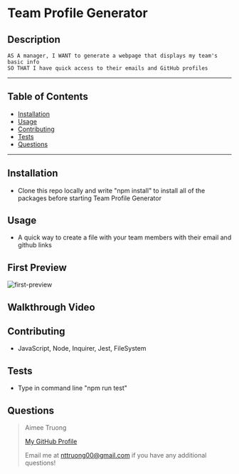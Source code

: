 
# Team Profile Generator


## Description
    AS A manager, I WANT to generate a webpage that displays my team's basic info
    SO THAT I have quick access to their emails and GitHub profiles

---

## Table of Contents
- [Installation](#installation)
- [Usage](#usage)
- [Contributing](#contributing)
- [Tests](#tests)
- [Questions](#questions)

---

## Installation
- Clone this repo locally and write "npm install" to install all of the packages before starting Team Profile Generator


## Usage
- A quick way to create a file with your team members with their email and github links


## First Preview
![first-preview](https://user-images.githubusercontent.com/95596045/156950365-2de7fa82-432e-469d-8123-e28c7ff12179.JPG)

## Walkthrough Video


## Contributing
- JavaScript, Node, Inquirer, Jest, FileSystem


## Tests
- Type in command line "npm run test"


## Questions
>Aimee Truong
>
>[My GitHub Profile](https://github.com/aimtruong)
>
>Email me at nttruong00@gmail.com if you have any additional questions!

    
